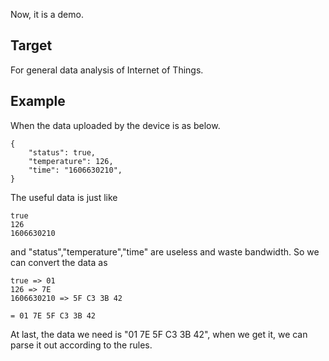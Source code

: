 Now, it is a demo.

## Target

For general data analysis of Internet of Things.

## Example

When the data uploaded by the device is as below.

```
{
	"status": true,
	"temperature": 126,
	"time": "1606630210",
}
```

The useful data is just like

```
true
126
1606630210
```

and "status","temperature","time" are useless and waste bandwidth. So we can convert the data as

```
true => 01
126 => 7E
1606630210 => 5F C3 3B 42

= 01 7E 5F C3 3B 42
```

At last, the data we need is "01 7E 5F C3 3B 42", when we get it, we can parse it out according to the rules.
